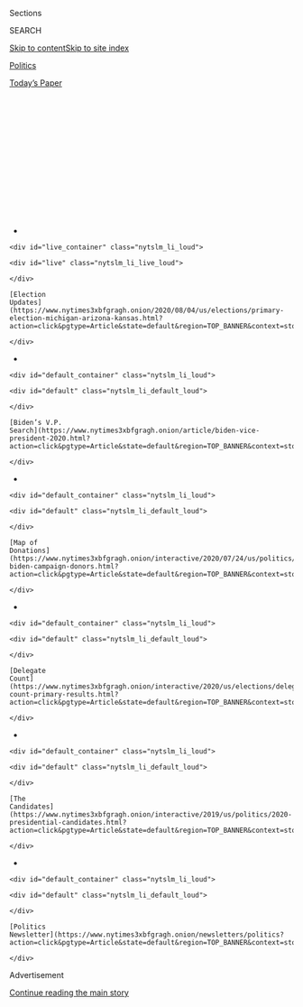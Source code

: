 <div id="app">

<div>

<div>

<div>

<div class="NYTAppHideMasthead css-1q2w90k e1suatyy0">

<div class="section css-ui9rw0 e1suatyy2">

<div class="css-eph4ug er09x8g0">

<div class="css-6n7j50">

</div>

<span class="css-1dv1kvn">Sections</span>

<div class="css-10488qs">

<span class="css-1dv1kvn">SEARCH</span>

</div>

[Skip to content](#site-content)[Skip to site
index](#site-index)

</div>

<div id="masthead-section-label" class="css-1wr3we4 eaxe0e00">

[Politics](https://www.nytimes3xbfgragh.onion/section/politics)

</div>

<div class="css-10698na e1huz5gh0">

</div>

</div>

<div id="masthead-bar-one" class="section hasLinks css-15hmgas e1csuq9d3">

<div class="css-uqyvli e1csuq9d0">

</div>

<div class="css-1uqjmks e1csuq9d1">

</div>

<div class="css-9e9ivx">

[](https://myaccount.nytimes3xbfgragh.onion/auth/login?response_type=cookie&client_id=vi)

</div>

<div class="css-1bvtpon e1csuq9d2">

[Today’s
Paper](https://www.nytimes3xbfgragh.onion/section/todayspaper)

</div>

</div>

</div>

</div>

<div data-aria-hidden="false">

<div id="site-content" data-role="main">

<div>

<div class="css-1aor85t" style="opacity:0.000000001;z-index:-1;visibility:hidden">

<div class="css-1hqnpie">

<div class="css-epjblv">

<span class="css-17xtcya">[Politics](/section/politics)</span><span class="css-x15j1o">|</span><span class="css-fwqvlz">The
Democrats Are Downsizing Their Convention to Almost
Nothing</span>

</div>

<div class="css-k008qs">

<div class="css-1iwv8en">

<span class="css-18z7m18"></span>

<div>

</div>

</div>

<span class="css-1n6z4y">https://nyti.ms/30nYTPO</span>

<div class="css-1705lsu">

<div class="css-4xjgmj">

<div class="css-4skfbu" data-role="toolbar" data-aria-label="Social Media Share buttons, Save button, and Comments Panel with current comment count" data-testid="share-tools">

  - 
  - 
  - 
  - 
    
    <div class="css-6n7j50">
    
    </div>

  - 

</div>

</div>

</div>

</div>

</div>

</div>

<div id="NYT_TOP_BANNER_REGION" class="css-13pd83m">

<div>

<div id="styln-elections-notifications-menu" class="section interactive-content interactive-size-medium css-1edisqu">

<div class="css-17ih8de interactive-body">

<div class="nytslm_innerContainer" data-aria-live="polite">

<div class="nytslm_title">

</div>

  - 
    
    <div id="live_container" class="nytslm_li_loud">
    
    <div id="live" class="nytslm_li_live_loud">
    
    </div>
    
    [Election
    Updates](https://www.nytimes3xbfgragh.onion/2020/08/04/us/elections/primary-election-michigan-arizona-kansas.html?action=click&pgtype=Article&state=default&region=TOP_BANNER&context=storylines_menu)
    
    </div>

  - 
    
    <div id="default_container" class="nytslm_li_loud">
    
    <div id="default" class="nytslm_li_default_loud">
    
    </div>
    
    [Biden’s V.P.
    Search](https://www.nytimes3xbfgragh.onion/article/biden-vice-president-2020.html?action=click&pgtype=Article&state=default&region=TOP_BANNER&context=storylines_menu)
    
    </div>

  - 
    
    <div id="default_container" class="nytslm_li_loud">
    
    <div id="default" class="nytslm_li_default_loud">
    
    </div>
    
    [Map of
    Donations](https://www.nytimes3xbfgragh.onion/interactive/2020/07/24/us/politics/trump-biden-campaign-donors.html?action=click&pgtype=Article&state=default&region=TOP_BANNER&context=storylines_menu)
    
    </div>

  - 
    
    <div id="default_container" class="nytslm_li_loud">
    
    <div id="default" class="nytslm_li_default_loud">
    
    </div>
    
    [Delegate
    Count](https://www.nytimes3xbfgragh.onion/interactive/2020/us/elections/delegate-count-primary-results.html?action=click&pgtype=Article&state=default&region=TOP_BANNER&context=storylines_menu)
    
    </div>

  - 
    
    <div id="default_container" class="nytslm_li_loud">
    
    <div id="default" class="nytslm_li_default_loud">
    
    </div>
    
    [The
    Candidates](https://www.nytimes3xbfgragh.onion/interactive/2019/us/politics/2020-presidential-candidates.html?action=click&pgtype=Article&state=default&region=TOP_BANNER&context=storylines_menu)
    
    </div>

  - 
    
    <div id="default_container" class="nytslm_li_loud">
    
    <div id="default" class="nytslm_li_default_loud">
    
    </div>
    
    [Politics
    Newsletter](https://www.nytimes3xbfgragh.onion/newsletters/politics?action=click&pgtype=Article&state=default&region=TOP_BANNER&context=storylines_menu)
    
    </div>

</div>

</div>

</div>

</div>

</div>

<div id="top-wrapper" class="css-1sy8kpn">

<div id="top-slug" class="css-l9onyx">

Advertisement

</div>

[Continue reading the main
story](#after-top)

<div class="ad top-wrapper" style="text-align:center;height:100%;display:block;min-height:250px">

<div id="top" class="place-ad" data-position="top" data-size-key="top">

</div>

</div>

<div id="after-top">

</div>

</div>

<div>

<div id="sponsor-wrapper" class="css-1hyfx7x">

<div id="sponsor-slug" class="css-19vbshk">

Supported by

</div>

[Continue reading the main
story](#after-sponsor)

<div id="sponsor" class="ad sponsor-wrapper" style="text-align:center;height:100%;display:block">

</div>

<div id="after-sponsor">

</div>

</div>

<div class="css-186x18t">

</div>

<div class="css-1vkm6nb ehdk2mb0">

# The Democrats Are Downsizing Their Convention to Almost Nothing

</div>

An event that was once expected to draw 50,000 people to Milwaukee may
now involve just 300, with plans still far from settled a month before
the convention.

<div class="css-79elbk" data-testid="photoviewer-wrapper">

<div class="css-z3e15g" data-testid="photoviewer-wrapper-hidden">

</div>

<div class="css-1a48zt4 ehw59r15" data-testid="photoviewer-children">

![<span class="css-16f3y1r e13ogyst0" data-aria-hidden="true">The
Democratic National Convention was moved out of the Fiserv Forum to a
smaller venue across downtown
Milwaukee.</span><span class="css-cnj6d5 e1z0qqy90" itemprop="copyrightHolder"><span class="css-1ly73wi e1tej78p0">Credit...</span><span><span>Eric
Baradat/Agence France-Presse — Getty
Images</span></span></span>](https://static01.graylady3jvrrxbe.onion/images/2020/07/18/us/politics/17demconvention/17demconvention-articleLarge-v2.jpg?quality=75&auto=webp&disable=upscale)

</div>

</div>

<div class="css-18e8msd">

<div class="css-pdw9fk epjyd6m0">

<div class="css-1txwxcy ey68jwv0" data-aria-hidden="true">

[![Reid J.
Epstein](https://static01.graylady3jvrrxbe.onion/images/2019/06/25/reader-center/author-reid-epstein/9e877853d8234217b58e5762253aa771-thumbLarge.png
"Reid J. Epstein")](https://www.nytimes3xbfgragh.onion/by/reid-j-epstein)[![Lisa
Lerer](https://static01.graylady3jvrrxbe.onion/images/2018/09/11/us/politics/author-lisa-lerer/lisa-lerer-headshot-thumbLarge.png
"Lisa Lerer")](https://www.nytimes3xbfgragh.onion/by/lisa-lerer)

</div>

<div class="css-1baulvz">

By [<span class="css-1baulvz" itemprop="name">Reid J.
Epstein</span>](https://www.nytimes3xbfgragh.onion/by/reid-j-epstein)
and [<span class="css-1baulvz last-byline" itemprop="name">Lisa
Lerer</span>](https://www.nytimes3xbfgragh.onion/by/lisa-lerer)

</div>

</div>

  - 
    
    <div class="css-ld3wwf e16638kd2">
    
    July 17,
    2020
    
    </div>

  - 
    
    <div class="css-4xjgmj">
    
    <div class="css-d8bdto" data-role="toolbar" data-aria-label="Social Media Share buttons, Save button, and Comments Panel with current comment count" data-testid="share-tools">
    
      - 
      - 
      - 
      - 
        
        <div class="css-6n7j50">
        
        </div>
    
      - 
    
    </div>
    
    </div>

</div>

</div>

<div class="section meteredContent css-1r7ky0e" name="articleBody" itemprop="articleBody">

<div class="css-1fanzo5 StoryBodyCompanionColumn">

<div class="css-53u6y8">

When Democrats awarded their 2020 convention to Milwaukee, plans called
for a crowd of more than 50,000 delegates, journalists, party officials
and V.I.P.s. But as the coronavirus spread this spring and the
convention [was pushed back to
August](https://www.nytimes3xbfgragh.onion/2020/04/02/us/politics/milwaukee-democratic-convention-delayed.html),
the [number
dwindled](https://www.nytimes3xbfgragh.onion/2020/06/24/us/politics/democratic-convention-milwaukee-coronavirus.html).

First to 5,000 attendees. Then, a mere 1,000.

Now, one month before the party is set to gather at a convention site
smaller than the one originally selected, officials are expecting the
quadrennial event to include as few as 300 people — a number that
includes not only attendees but members of the news media, security
personnel, medical consultants and party workers.

Every aspect of the four-day Democratic National Convention, scheduled
to begin Aug. 17, has been scaled back from the ambitions set when
Milwaukee was named the host city in March 2019. A program of five to
six hours of daily speeches, engineered to entertain delegates in the
arena and draw heavy television coverage and headlines for [Joseph R.
Biden
Jr.](https://www.nytimes3xbfgragh.onion/interactive/2020/us/elections/joe-biden.html)
and his vice-presidential nominee, will be cut down closer to three
hours each night. Much of the program is likely to be pretaped videos,
according to people familiar with the planning.

On Thursday evening, convention planners sent an email [directing all
members of Congress and delegates to stay away from the
convention](https://www.nytimes3xbfgragh.onion/2020/07/16/us/politics/democratic-convention-milwaukee.html?action=click&module=Top%20Stories&pgtype=Homepage),
announcing that all party business meetings would be conducted
virtually.

</div>

</div>

<div class="css-1fanzo5 StoryBodyCompanionColumn">

<div class="css-53u6y8">

None of the Democratic presidential candidates who appeared on a primary
debate stage this year have plans to travel to Milwaukee, according to
aides, nor do former President Bill Clinton or Hillary Clinton, though
all said they would do whatever the campaign and party requested.

As of this week, only Mr. Biden and Tom Perez, the Democratic National
Committee chairman, are committed to come to Milwaukee, although party
officials said the program was still being written. They’ve even given
the event a new slogan to reflect the change: “Convention Across
America.”

The event is “anchored” in Milwaukee but much remains uncertain,
convention aides said, depending on the spread of the virus and the
advice of public health officials. What is clear is that the convention
is unlikely to resemble any in political history.

The image of Mr. Biden’s primary rivals standing behind him may take
place in Zoom boxes on a screen, if it happens at all. The classic photo
of the nominee, the running mate and their spouses embracing is certain
to be forbidden by social distancing requirements, while schmoozing
delegates who would have packed the raucous convention floor will
instead be spread out across the country, watching video streams.

Any buddy comedy-like banter between former President Barack Obama and
Mr. Biden, beloved by Democratic voters, will have to take place at a
six-foot distance — or through the magic of television.

</div>

</div>

<div class="css-1fanzo5 StoryBodyCompanionColumn">

<div class="css-53u6y8">

“Obviously this isn’t what we anticipated,” said Alex Lasry, who led
Milwaukee’s convention bid in 2018 and whose family controls the
downtown arena where the event was to take place. “On the bright side,
we’ll have hosted the most unique and consequential convention in
history.”

<div id="NYT_MAIN_CONTENT_1_REGION" class="css-9tf9ac">

<div>

<div id="styln-nfldraft-updates-block" class="section interactive-content interactive-size-medium css-1ftcdic">

<div class="css-17ih8de interactive-body">

<div id="styln-briefing-block" data-asset-id="">

<div class="briefing-block-header-section">

# [Latest Updates: 2020 Election](https://www.nytimes3xbfgragh.onion/2020/08/04/us/elections/primary-election-michigan-arizona-kansas.html?action=click&pgtype=Article&state=default&region=MAIN_CONTENT_1&context=storylines_live_updates)

<div class="briefing-block-ts">

Updated 2020-08-04T21:23:31.499Z

</div>

</div>

  - [Two G.O.P. Senate primaries offer — what else? — a test of loyalty
    to
    Trump.](https://www.nytimes3xbfgragh.onion/2020/08/04/us/elections/primary-election-michigan-arizona-kansas.html?action=click&pgtype=Article&state=default&region=MAIN_CONTENT_1&context=storylines_live_updates#link-3924dd44)
  - [President Trump is suddenly a big supporter of mail-in voting — in
    Florida.](https://www.nytimes3xbfgragh.onion/2020/08/04/us/elections/primary-election-michigan-arizona-kansas.html?action=click&pgtype=Article&state=default&region=MAIN_CONTENT_1&context=storylines_live_updates#link-32b39e33)
  - [Michigan’s primary election sees a surge in absentee
    voting.](https://www.nytimes3xbfgragh.onion/2020/08/04/us/elections/primary-election-michigan-arizona-kansas.html?action=click&pgtype=Article&state=default&region=MAIN_CONTENT_1&context=storylines_live_updates#link-ab1004d)

<div class="briefing-block-footer">

<div class="briefing-block-footer-meta">

[See more
updates](https://www.nytimes3xbfgragh.onion/2020/08/04/us/elections/primary-election-michigan-arizona-kansas.html?action=click&pgtype=Article&state=default&region=MAIN_CONTENT_1&context=storylines_live_updates)

</div>

</div>

</div>

</div>

</div>

</div>

</div>

The best-case scenario, Democrats familiar with convention planning say
now, is a polished program that’s a mix of live speeches, pretaped
videos and small events held at satellite locations in battleground
states and at landmarks across the country. Several officials mentioned
this year’s National Football League draft, in which coaches, college
stars and the league commissioner appeared live from their homes, as a
model.

“We’re hoping for small things like, can we get the delegate credentials
sent to us so people can have them as souvenirs,” said Jane Kleeb, the
Nebraska Democratic Party chairwoman. “Can we get some of those signs so
delegates can wave them at home?”

Democratic officials cautioned that virtually all aspects of the
convention remained in flux. Convention planners are consulting
regularly with public health officials in Milwaukee and with [two
epidemiologists brought on staff last
month](https://www.nytimes3xbfgragh.onion/2020/06/24/us/politics/democratic-convention-milwaukee-coronavirus.html).
Stephanie Cutter, a veteran of the 2004, 2008 and 2012 Democratic
campaigns, is tasked with writing the program of speakers but is still
weeks away from finalizing the schedule.

“I will appear if summoned,” said Stacey Abrams, the party star who
narrowly lost the 2018 race for Georgia governor.

But Democrats familiar with convention planning say there is a serious
likelihood that other high-wattage speakers — a group likely to include
Mr. Obama and Michelle Obama, Mr. and Mrs. Clinton, former President
Jimmy Carter and Senator Bernie Sanders of Vermont — will address
delegates and the nation from satellite locations.

The limited nature of the program will eliminate some of the spontaneous
moments that make conventions compelling political events with
appearances that can make or break a candidacy — and a political career.

</div>

</div>

<div class="css-1fanzo5 StoryBodyCompanionColumn">

<div class="css-53u6y8">

“There’s not going to be the balloons and all the yelling and cheering
that goes on at a convention,” said Terry McAuliffe, a former Democratic
National Committee chairman who oversaw the party’s 2000 and 2004
conventions.

Fewer speaking slots means fewer opportunities for up-and-coming
politicians to get a breakout moment, as Mr. Obama did with his 2004
keynote speech in Boston. Socially distanced addresses make it harder to
telegraph scenes of party unity. And television producers won’t have the
usual scenes of local party chairs announcing their votes or delegates
wearing state-appropriate clothing.

“Obviously when we are together in one space and physically together, it
is empowering,” said Senator Kamala Harris of California, a top
contender for the vice-presidential spot on Mr. Biden’s ticket, who
attended her first Democratic convention in 2000. “But we’re going to
have to find other ways to collectively empower and remind each other
that we’re in it together.”

Ms. Harris, like other former presidential candidates contacted for this
article, said she planned to do whatever the campaign asked, including
appearing in person if needed.

“Not planning to go and to my knowledge no one’s been in touch with us
about participating remotely or in person,” former Representative Beto
O’Rourke of Texas wrote in an email.

Unique on the general election calendar, conventions are the only time
when a party can choreograph a multiday event with broad viewership and
expect a week of all-but-one-sided media coverage to follow. With the
virus spreading, it’s unclear how the event will resonate with voters,
even as viewership could be higher with people stuck in quarantine at
home.

The typical goals of a national convention — fund-raising and motivating
the party faithful — have been met long ago by antipathy toward
[President
Trump](https://www.nytimes3xbfgragh.onion/interactive/2020/us/elections/donald-trump.html).
Mr. Biden’s standing has only increased as he has campaigned largely
from his Delaware home, leading Democratic officials to wonder whether
it’s not a bad thing for the convention to be less noticed than usual.

</div>

</div>

<div class="css-1fanzo5 StoryBodyCompanionColumn">

<div class="css-53u6y8">

For committed Democratic volunteers, a ticket to the convention is both
a reward and promissory note for continued engagement in the kind of
grass-roots organizing that powers campaigns. Without that, the event
becomes entirely for television, but lacking the drama that can make
conventions compelling to watch.

“I don’t think you’ll see four days of continuous coverage,” said Jay
Jacobs, the New York Democratic Party chairman. “I expect that everybody
and their mother who likes to speak will not have the opportunity to get
the coverage that they wanted.”

Democrats said the contrast between Mr. Trump’s event and their more
modest — and in their view more responsible — showing will be energizing
for their supporters and persuasive for undecided voters worried about
their futures and the rapid spread of the deadly virus.

Their decision comes as Mr. Trump has made clear he wants the Republican
convention to go on. Party officials moved it to Jacksonville, Fla.,
from Charlotte, N.C., because North Carolina state officials said they
would have to abide by social distancing rules. Many top Republicans are
[skipping the
event](https://www.nytimes3xbfgragh.onion/2020/07/13/us/politics/florida-virus-republican-convention.html),
flouting Mr. Trump’s desire for an elaborate gathering attended by large
crowds.

On Thursday, the Republican National Committee announced new details
about the convention, [confirming a New York Times report this
week](https://www.nytimes3xbfgragh.onion/2020/07/14/us/politics/republican-convention-jacksonville-virus-outdoors.html)
that the party was planning to shift some events outdoors.

“What you will see is thousands of unmasked people gathered together to
hear a speech versus the Democratic side where you have much smaller
numbers taking all the precautions,” said Leah Daughtry, who headed up
the Democratic conventions in 2016 and 2008. “Which side do you think
better represents you and is concerned about your health?”

Democrats long ago began scaling back their plans, eventually moving the
convention across downtown Milwaukee from Fiserv Forum, the city’s
professional basketball arena, to the Wisconsin Center, a modest
convention center that typically hosts events like the [city’s car
show](http://autoshowmilwaukee.com/). The last national political event
to take place there was the 2004 Green Party convention.

</div>

</div>

<div class="css-1fanzo5 StoryBodyCompanionColumn">

<div class="css-53u6y8">

Last week, the convention committee informed delegates that they would
be issued ballots via email. Voting will take place over a two-week
period in early August.

The City of Milwaukee has for now limited public gatherings to 250
people in one place. An ordinance [requiring the wearing of masks in
indoor and outdoor public
places](https://city.milwaukee.gov/Coronavirus/Prevention#masks) went
into effect Thursday.

The extraordinary nature of the public health crisis combined with Mr.
Biden’s widening lead over Mr. Trump [in the
polls](https://www.nytimes3xbfgragh.onion/2020/07/16/upshot/polls-biden-trump-how-accurate.html)
has led top Democratic officials — usually a skittish bunch still stung
by the 2016 election — to exude some confidence in their smaller
convention.

State parties are trying to find ways to energize their volunteers and
reward delegates, with plans in the works for drive-in events and
outdoor parties with the convention feed projected onto large screens.
Delegations are working together to replace the usual state party
breakfasts with regional Zoom events that can draw higher-wattage
speakers than small states would have been able to attract on their own.

“I think everybody is very cognizant that there are more important
things to worry about than the nature of the convention,” said Gilberto
Hinojosa, the Texas Democratic Party chairman. “We know who our nominee
is and we recognize that it is too dangerous to get together. We’re not
going to risk anybody’s life for a rah-rah convention that can be
conducted
virtually.”

</div>

</div>

<div>

</div>

</div>

<div>

</div>

<div>

</div>

<div id="NYT_BELOW_MAIN_CONTENT_REGION">

<div>

<div id="STLYN_guide_v1_STYLN_guide_a" class="section css-l08pwh interactive-content interactive-size-medium">

<div class="css-17ih8de interactive-body">

<div class="g-story g-freebird g-max-limit" data-preview-slug="styln-scroll-guide">

</div>

<div id="g-electionguide-id" class="g-electionguide">

<div class="g-electionguide-container">

<div class="g-electionguide-wrapper">

<div class="g-electionguide-logo">

</div>

# Our 2020 Election Guide

Updated Aug. 4, 2020

  - 
    
    -----
    
    ## The Latest
    
      - Five states are holding primary elections Tuesday, with voters
        in Arizona, Kansas, Michigan, Missouri and Washington State
        choosing nominees for Congress and local offices. [Follow live
        election updates
        here.](https://www.nytimes3xbfgragh.onion/2020/08/04/us/elections/primary-election-michigan-arizona-kansas.html?action=click&pgtype=Article&state=default&region=BELOW_MAIN_CONTENT&context=storylines_guide)

  - 
    
    -----
    
    ## Biden’s V.P. Search
    
      - [Here are 13
        women](https://www.nytimes3xbfgragh.onion/article/biden-vice-president-2020.html?action=click&pgtype=Article&state=default&region=BELOW_MAIN_CONTENT&context=storylines_guide)
        who have been under consideration to be Joe Biden’s running
        mate, and why each might be chosen — and might not be.

  - 
    
    -----
    
    ## Keep Up With Our Coverage
    
      - Get an
        [email](https://www.nytimes3xbfgragh.onion/newsletters/politics?action=click&pgtype=Article&state=default&region=BELOW_MAIN_CONTENT&context=storylines_guide)
        recapping the day’s news
    
    <!-- end list -->
    
      - Download our mobile app on
        [iOS](https://apps.apple.com/us/app/nytimes/id284862083?ls=1&mat_click_id=5c79ae7455014fd1bd66b5610c05b8f2-20191112-16948&referrer=mat_click_id%3D5c79ae7455014fd1bd66b5610c05b8f2-20191112-16948%26link_click_id%3D722930677036718082)
        and
        [Android](http://a.localytics.com/android?id=com.nytimes.android&referrer=utm_source%3Dother_nyt_mobile_web%26utm_medium%3DWeb%2520page%26utm_term%3DGeneral%2520Mobile%2520Page%26utm_campaign%3DNYT%2520Mobile%2520General%2520Page)
        and turn on Breaking News and Politics alerts

</div>

</div>

</div>

</div>

</div>

</div>

</div>

<div>

</div>

<div>

<div id="bottom-wrapper" class="css-1ede5it">

<div id="bottom-slug" class="css-l9onyx">

Advertisement

</div>

[Continue reading the main
story](#after-bottom)

<div id="bottom" class="ad bottom-wrapper" style="text-align:center;height:100%;display:block;min-height:90px">

</div>

<div id="after-bottom">

</div>

</div>

</div>

</div>

</div>

## Site Index

<div>

</div>

## Site Information Navigation

  - [© <span>2020</span> <span>The New York Times
    Company</span>](https://help.nytimes3xbfgragh.onion/hc/en-us/articles/115014792127-Copyright-notice)

<!-- end list -->

  - [NYTCo](https://www.nytco.com/)
  - [Contact
    Us](https://help.nytimes3xbfgragh.onion/hc/en-us/articles/115015385887-Contact-Us)
  - [Work with us](https://www.nytco.com/careers/)
  - [Advertise](https://nytmediakit.com/)
  - [T Brand Studio](http://www.tbrandstudio.com/)
  - [Your Ad
    Choices](https://www.nytimes3xbfgragh.onion/privacy/cookie-policy#how-do-i-manage-trackers)
  - [Privacy](https://www.nytimes3xbfgragh.onion/privacy)
  - [Terms of
    Service](https://help.nytimes3xbfgragh.onion/hc/en-us/articles/115014893428-Terms-of-service)
  - [Terms of
    Sale](https://help.nytimes3xbfgragh.onion/hc/en-us/articles/115014893968-Terms-of-sale)
  - [Site
    Map](https://spiderbites.nytimes3xbfgragh.onion)
  - [Help](https://help.nytimes3xbfgragh.onion/hc/en-us)
  - [Subscriptions](https://www.nytimes3xbfgragh.onion/subscription?campaignId=37WXW)

</div>

</div>

</div>

</div>

